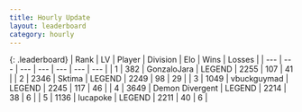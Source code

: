 ```yaml
---
title: Hourly Update
layout: leaderboard
category: hourly
---
```


{: .leaderboard}
| Rank | LV | Player | Division | Elo | Wins | Losses |
| --- | --- | --- | --- | --- | --- | --- |
| <span data-change="0">1</span> | 382 | <span title="ID: 650626">GonzaloJara</span> | LEGEND | <span data-change="-3">2255</span> | <span data-change="2">107</span> | <span data-change="1">41</span> |
| <span data-change="0">2</span> | 2346 | <span title="ID: 353063">Sktima</span> | LEGEND | <span data-change="0">2249</span> | <span data-change="0">98</span> | <span data-change="0">29</span> |
| <span data-change="0">3</span> | 1049 | <span title="ID: 418052">vbuckguymad</span> | LEGEND | <span data-change="0">2245</span> | <span data-change="0">117</span> | <span data-change="0">46</span> |
| <span data-change="1">4</span> | 3649 | <span title="ID: 370081">Demon Divergent</span> | LEGEND | <span data-change="0">2214</span> | <span data-change="0">38</span> | <span data-change="0">6</span> |
| <span data-change="1">5</span> | 1136 | <span title="ID: 41925">lucapoke</span> | LEGEND | <span data-change="0">2211</span> | <span data-change="0">40</span> | <span data-change="0">6</span> |